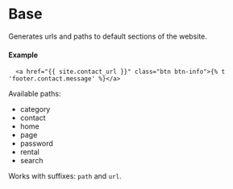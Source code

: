 # Base

Generates urls and paths to default sections of the website.

#### Example

~~~ liquid
  <a href="{{ site.contact_url }}" class="btn btn-info">{% t 'footer.contact.message' %}</a>
~~~

Available paths:

* category
* contact
* home
* page
* password
* rental
* search

Works with suffixes: `path` and `url`.
